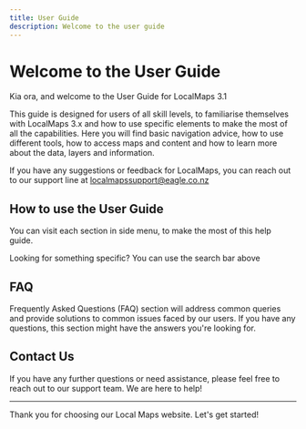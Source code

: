 ```yaml
---
title: User Guide
description: Welcome to the user guide
---
```



# Welcome to the User Guide

Kia ora, and welcome to the User Guide for LocalMaps 3.1

This guide is designed for users of all skill levels, to familiarise themselves with LocalMaps 3.x and how to use specific elements to make the most of all the capabilities. Here you will find basic navigation advice, how to use different tools, how to access maps and content and how to learn more about the data, layers and information.  

If you have any suggestions or feedback for LocalMaps, you can reach out to our support line at localmapssupport@eagle.co.nz 

## How to use the User Guide

You can visit each section in side menu, to make the most of this help guide.  

Looking for something specific? You can use the search bar above

## FAQ

Frequently Asked Questions (FAQ) section will address common queries and provide solutions to common issues faced by our users. If you have any questions, this section might have the answers you're looking for.

## Contact Us

If you have any further questions or need assistance, please feel free to reach out to our support team. We are here to help!

---

Thank you for choosing our Local Maps website. Let's get started!